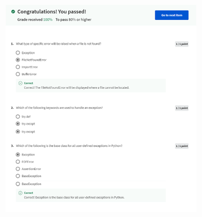 ![](https://github.com/CrypticFate5/Meta-Back-End-Developer-Professional-Certificate/blob/main/C2-%20Programming%20in%20Python/W-2/Practice%20Quiz-%20Exceptions%20in%20Python/ss3.png)
